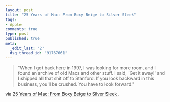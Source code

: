 ```yaml
--- 
layout: post
title: "25 Years of Mac: From Boxy Beige to Silver Sleek"
tags: 
- Apple
comments: true
type: post
published: true
meta: 
  _edit_last: "2"
  dsq_thread_id: "91767661"
---
```

<blockquote>"When I got back here in 1997, I was looking for more room, and I found an archive of old Macs and other stuff. I said, 'Get it away!' and I shipped all that shit off to Stanford. If you look backward in this business, you'll be crushed. You have to look forward."</blockquote>
via <a href="http://www.wired.com/techbiz/it/magazine/17-01/ff_mac">25 Years of Mac: From Boxy Beige to Silver Sleek </a>.
